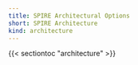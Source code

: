 ```yaml
---
title: SPIRE Architectural Options
short: SPIRE Architecture
kind: architecture
---
```


{{< sectiontoc "architecture" >}}
